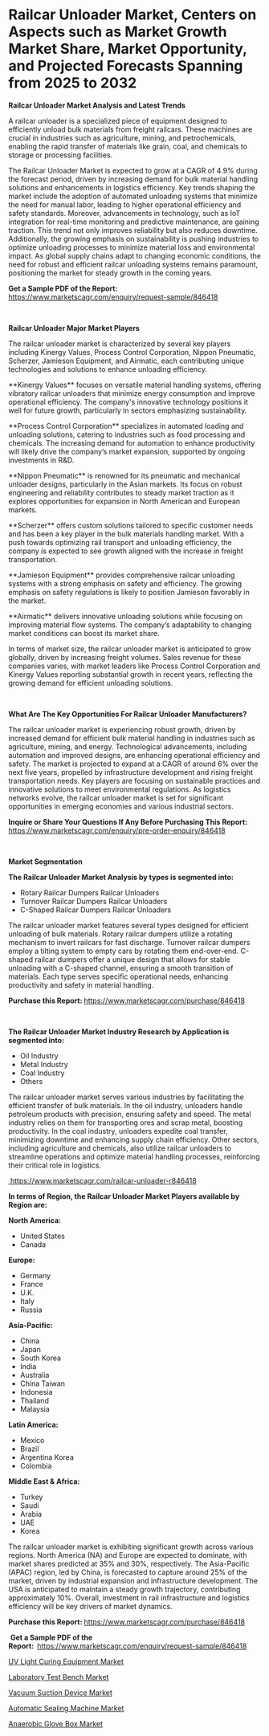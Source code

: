 <p><h1>Railcar Unloader Market, Centers on Aspects such as Market Growth Market Share, Market Opportunity, and Projected Forecasts Spanning from 2025 to 2032</h1></p><p><strong>Railcar Unloader Market Analysis and Latest Trends</strong></p>
<p><p>A railcar unloader is a specialized piece of equipment designed to efficiently unload bulk materials from freight railcars. These machines are crucial in industries such as agriculture, mining, and petrochemicals, enabling the rapid transfer of materials like grain, coal, and chemicals to storage or processing facilities.</p><p>The Railcar Unloader Market is expected to grow at a CAGR of 4.9% during the forecast period, driven by increasing demand for bulk material handling solutions and enhancements in logistics efficiency. Key trends shaping the market include the adoption of automated unloading systems that minimize the need for manual labor, leading to higher operational efficiency and safety standards. Moreover, advancements in technology, such as IoT integration for real-time monitoring and predictive maintenance, are gaining traction. This trend not only improves reliability but also reduces downtime. Additionally, the growing emphasis on sustainability is pushing industries to optimize unloading processes to minimize material loss and environmental impact. As global supply chains adapt to changing economic conditions, the need for robust and efficient railcar unloading systems remains paramount, positioning the market for steady growth in the coming years.</p></p>
<p><strong>Get a Sample PDF of the Report:&nbsp;</strong> <a href="https://www.marketscagr.com/enquiry/request-sample/846418?utm_campaign=2991&utm_medium=2&utm_source=Github&utm_content=ia&utm_term=10042025&utm_id=railcar-unloader">https://www.marketscagr.com/enquiry/request-sample/846418</a></p>
<p>&nbsp;</p>
<p><strong>Railcar Unloader Major Market Players</strong></p>
<p><p>The railcar unloader market is characterized by several key players including Kinergy Values, Process Control Corporation, Nippon Pneumatic, Scherzer, Jamieson Equipment, and Airmatic, each contributing unique technologies and solutions to enhance unloading efficiency.</p><p>**Kinergy Values** focuses on versatile material handling systems, offering vibratory railcar unloaders that minimize energy consumption and improve operational efficiency. The company's innovative technology positions it well for future growth, particularly in sectors emphasizing sustainability.</p><p>**Process Control Corporation** specializes in automated loading and unloading solutions, catering to industries such as food processing and chemicals. The increasing demand for automation to enhance productivity will likely drive the company’s market expansion, supported by ongoing investments in R&D.</p><p>**Nippon Pneumatic** is renowned for its pneumatic and mechanical unloader designs, particularly in the Asian markets. Its focus on robust engineering and reliability contributes to steady market traction as it explores opportunities for expansion in North American and European markets.</p><p>**Scherzer** offers custom solutions tailored to specific customer needs and has been a key player in the bulk materials handling market. With a push towards optimizing rail transport and unloading efficiency, the company is expected to see growth aligned with the increase in freight transportation.</p><p>**Jamieson Equipment** provides comprehensive railcar unloading systems with a strong emphasis on safety and efficiency. The growing emphasis on safety regulations is likely to position Jamieson favorably in the market.</p><p>**Airmatic** delivers innovative unloading solutions while focusing on improving material flow systems. The company’s adaptability to changing market conditions can boost its market share.</p><p>In terms of market size, the railcar unloader market is anticipated to grow globally, driven by increasing freight volumes. Sales revenue for these companies varies, with market leaders like Process Control Corporation and Kinergy Values reporting substantial growth in recent years, reflecting the growing demand for efficient unloading solutions.</p></p>
<p>&nbsp;</p>
<p><strong>What Are The Key Opportunities For Railcar Unloader Manufacturers?</strong></p>
<p><p>The railcar unloader market is experiencing robust growth, driven by increased demand for efficient bulk material handling in industries such as agriculture, mining, and energy. Technological advancements, including automation and improved designs, are enhancing operational efficiency and safety. The market is projected to expand at a CAGR of around 6% over the next five years, propelled by infrastructure development and rising freight transportation needs. Key players are focusing on sustainable practices and innovative solutions to meet environmental regulations. As logistics networks evolve, the railcar unloader market is set for significant opportunities in emerging economies and various industrial sectors.</p></p>
<p><strong>Inquire or Share Your Questions If Any Before Purchasing This Report:</strong> <a href="https://www.marketscagr.com/enquiry/pre-order-enquiry/846418?utm_campaign=2991&utm_medium=2&utm_source=Github&utm_content=ia&utm_term=10042025&utm_id=railcar-unloader">https://www.marketscagr.com/enquiry/pre-order-enquiry/846418</a></p>
<p>&nbsp;</p>
<p><strong>Market Segmentation</strong></p>
<p><strong>The Railcar Unloader Market Analysis by types is segmented into:</strong></p>
<p><ul><li>Rotary Railcar Dumpers Railcar Unloaders</li><li>Turnover Railcar Dumpers Railcar Unloaders</li><li>C-Shaped Railcar Dumpers Railcar Unloaders</li></ul></p>
<p><p>The railcar unloader market features several types designed for efficient unloading of bulk materials. Rotary railcar dumpers utilize a rotating mechanism to invert railcars for fast discharge. Turnover railcar dumpers employ a tilting system to empty cars by rotating them end-over-end. C-shaped railcar dumpers offer a unique design that allows for stable unloading with a C-shaped channel, ensuring a smooth transition of materials. Each type serves specific operational needs, enhancing productivity and safety in material handling.</p></p>
<p><strong>Purchase this Report:&nbsp;</strong><a href="https://www.marketscagr.com/purchase/846418?utm_campaign=2991&utm_medium=2&utm_source=Github&utm_content=ia&utm_term=10042025&utm_id=railcar-unloader">https://www.marketscagr.com/purchase/846418</a></p>
<p>&nbsp;</p>
<p><strong>The Railcar Unloader Market Industry Research by Application is segmented into:</strong></p>
<p><ul><li>Oil Industry</li><li>Metal Industry</li><li>Coal Industry</li><li>Others</li></ul></p>
<p><p>The railcar unloader market serves various industries by facilitating the efficient transfer of bulk materials. In the oil industry, unloaders handle petroleum products with precision, ensuring safety and speed. The metal industry relies on them for transporting ores and scrap metal, boosting productivity. In the coal industry, unloaders expedite coal transfer, minimizing downtime and enhancing supply chain efficiency. Other sectors, including agriculture and chemicals, also utilize railcar unloaders to streamline operations and optimize material handling processes, reinforcing their critical role in logistics.</p></p>
<p><a href="https://www.marketscagr.com/railcar-unloader-r846418?utm_campaign=2991&utm_medium=2&utm_source=Github&utm_content=ia&utm_term=10042025&utm_id=railcar-unloader">&nbsp;https://www.marketscagr.com/railcar-unloader-r846418</a></p>
<p><strong>In terms of Region, the Railcar Unloader Market Players available by Region are:</strong></p>
<p>
    <p> <strong> North America: </strong>
        <ul>
            <li>United States</li>
            <li>Canada</li>
        </ul>
        </p> 
    <p> <strong> Europe: </strong>
        <ul>
            <li>Germany</li>
            <li>France</li>
            <li>U.K.</li>
            <li>Italy</li>
            <li>Russia</li>
        </ul>
        </p> 
    <p> <strong> Asia-Pacific: </strong>
        <ul>
            <li>China</li>
            <li>Japan</li>
            <li>South Korea</li>
            <li>India</li>
            <li>Australia</li>
            <li>China Taiwan</li>
            <li>Indonesia</li>
            <li>Thailand</li>
            <li>Malaysia</li>
        </ul>
        </p> 
    <p> <strong> Latin America: </strong>
        <ul>
            <li>Mexico</li>
            <li>Brazil</li>
            <li>Argentina Korea</li>
            <li>Colombia</li>
        </ul>
        </p> 
    <p> <strong> Middle East & Africa: </strong>
        <ul>
            <li>Turkey</li>
            <li>Saudi</li>
            <li>Arabia</li>
            <li>UAE</li>
            <li>Korea</li>
        </ul>
    </p>
    </p>
<p><p>The railcar unloader market is exhibiting significant growth across various regions. North America (NA) and Europe are expected to dominate, with market shares predicted at 35% and 30%, respectively. The Asia-Pacific (APAC) region, led by China, is forecasted to capture around 25% of the market, driven by industrial expansion and infrastructure development. The USA is anticipated to maintain a steady growth trajectory, contributing approximately 10%. Overall, investment in rail infrastructure and logistics efficiency will be key drivers of market dynamics.</p></p>
<p><strong>Purchase this Report: </strong><a href="https://www.marketscagr.com/purchase/846418?utm_campaign=2991&utm_medium=2&utm_source=Github&utm_content=ia&utm_term=10042025&utm_id=railcar-unloader">https://www.marketscagr.com/purchase/846418</a></p>
<p>&nbsp;<strong>Get a Sample PDF of the Report:&nbsp;&nbsp;</strong><a href="https://www.marketscagr.com/enquiry/request-sample/846418?utm_campaign=2991&utm_medium=2&utm_source=Github&utm_content=ia&utm_term=10042025&utm_id=railcar-unloader">https://www.marketscagr.com/enquiry/request-sample/846418</a></p>
<p><strong></strong></p>
<p><p><a href="https://github.com/bholdsfofie/Market-Research-Report-List-1/blob/main/uv-light-curing-equipment-market.md?utm_campaign=2991&utm_medium=2&utm_source=Github&utm_content=ia&utm_term=10042025&utm_id=railcar-unloader">UV Light Curing Equipment Market</a></p><p><a href="https://github.com/nibbsmantji/Market-Research-Report-List-1/blob/main/laboratory-test-bench-market.md?utm_campaign=2991&utm_medium=2&utm_source=Github&utm_content=ia&utm_term=10042025&utm_id=railcar-unloader">Laboratory Test Bench Market</a></p><p><a href="https://github.com/abedlagagica4/Market-Research-Report-List-1/blob/main/vacuum-suction-device-market.md?utm_campaign=2991&utm_medium=2&utm_source=Github&utm_content=ia&utm_term=10042025&utm_id=railcar-unloader">Vacuum Suction Device Market</a></p><p><a href="https://github.com/djibenesha/Market-Research-Report-List-1/blob/main/automatic-sealing-machine-market.md?utm_campaign=2991&utm_medium=2&utm_source=Github&utm_content=ia&utm_term=10042025&utm_id=railcar-unloader">Automatic Sealing Machine Market</a></p><p><a href="https://github.com/birbamanan03/Market-Research-Report-List-1/blob/main/anaerobic-glove-box-market.md?utm_campaign=2991&utm_medium=2&utm_source=Github&utm_content=ia&utm_term=10042025&utm_id=railcar-unloader">Anaerobic Glove Box Market</a></p></p>